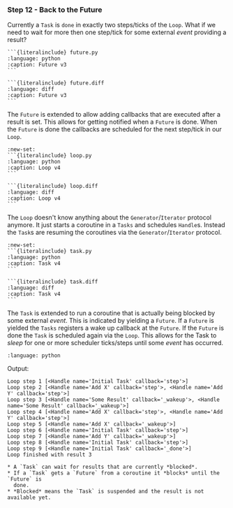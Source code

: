 ### Step 12 - Back to the Future

Currently a `Task` is `done` in exactly two steps/ticks of the `Loop`. What if
we need to wait for more then one step/tick for some external *event* providing
a result?

````{tab} Source
```{literalinclude} future.py
:language: python
:caption: Future v3
```
````
````{tab} Diff
```{literalinclude} future.diff
:language: diff
:caption: Future v3
```
````

The `Future` is extended to allow adding callbacks that are executed after
a result is set. This allows for getting notified when a `Future` is done. When
the `Future` is done the callbacks are scheduled for the next step/tick in our
`Loop`.

````{tab} Source
:new-set:
```{literalinclude} loop.py
:language: python
:caption: Loop v4
```
````
````{tab} Diff
```{literalinclude} loop.diff
:language: diff
:caption: Loop v4
```
````

The `Loop` doesn't know anything about the `Generator`/`Iterator` protocol
anymore. It just starts a coroutine in a `Tasks` and schedules `Handle`s.
Instead the `Task`s are resuming the coroutines via the `Generator`/`Iterator`
protocol.

````{tab} Source
:new-set:
```{literalinclude} task.py
:language: python
:caption: Task v4
```
````
````{tab} Diff
```{literalinclude} task.diff
:language: diff
:caption: Task v4
```
````

The `Task` is extended to run a coroutine that is actually being blocked by some
external *event*. This is indicated by yielding a `Future`. If a `Future` is
yielded the `Tasks` registers a wake up callback at the `Future`. If the
`Future` is done the `Task` is scheduled again via the `Loop`. This allows for
the Task to *sleep* for one or more scheduler ticks/steps until some *event* has
occurred.

```{literalinclude} step12.py
:language: python
```

Output:

```
Loop step 1 [<Handle name='Initial Task' callback='step'>]
Loop step 2 [<Handle name='Add X' callback='step'>, <Handle name='Add Y' callback='step'>]
Loop step 3 [<Handle name='Some Result' callback='_wakeup'>, <Handle name='Some Result' callback='_wakeup'>]
Loop step 4 [<Handle name='Add X' callback='step'>, <Handle name='Add Y' callback='step'>]
Loop step 5 [<Handle name='Add X' callback='_wakeup'>]
Loop step 6 [<Handle name='Initial Task' callback='step'>]
Loop step 7 [<Handle name='Add Y' callback='_wakeup'>]
Loop step 8 [<Handle name='Initial Task' callback='step'>]
Loop step 9 [<Handle name='Initial Task' callback='_done'>]
Loop finished with result 3
```

```{admonition} Summary
* A `Task` can wait for results that are currently *blocked*.
* If a `Task` gets a `Future` from a coroutine it *blocks* until the `Future` is
  done.
* *Blocked* means the `Task` is suspended and the result is not available yet.
```
